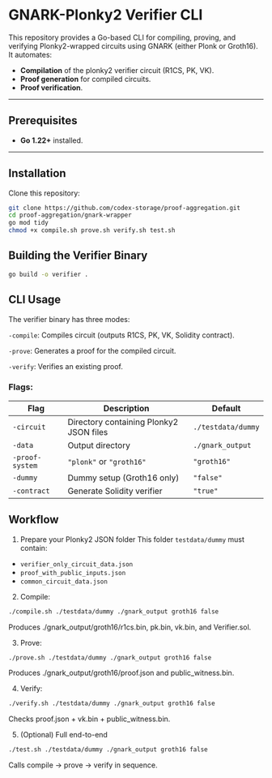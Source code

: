 # GNARK-Plonky2 Verifier CLI

This repository provides a Go-based CLI for compiling, proving, and verifying Plonky2-wrapped circuits using GNARK (either Plonk or Groth16). It automates:

- **Compilation** of the plonky2 verifier circuit (R1CS, PK, VK).
- **Proof generation** for compiled circuits.
- **Proof verification**.

---

## Prerequisites

- **Go 1.22+** installed.
---

## Installation

Clone this repository:

```bash
git clone https://github.com/codex-storage/proof-aggregation.git
cd proof-aggregation/gnark-wrapper
go mod tidy
chmod +x compile.sh prove.sh verify.sh test.sh
```

## Building the Verifier Binary
```bash
go build -o verifier .
```

## CLI Usage
The verifier binary has three modes:

`-compile`: Compiles circuit (outputs R1CS, PK, VK, Solidity contract).

`-prove`: Generates a proof for the compiled circuit.

`-verify`: Verifies an existing proof.

### Flags:
| Flag            | Description                             | Default            |
| --------------- | --------------------------------------- | ------------------ |
| `-circuit`      | Directory containing Plonky2 JSON files | `./testdata/dummy` |
| `-data`         | Output directory                        | `./gnark_output`   |
| `-proof-system` | `"plonk"` or `"groth16"`                | `"groth16"`        |
| `-dummy`        | Dummy setup (Groth16 only)              | `"false"`          |
| `-contract`     | Generate Solidity verifier              | `"true"`           |

## Workflow
1. Prepare your Plonky2 JSON folder
This folder `testdata/dummy` must contain:
- `verifier_only_circuit_data.json`
- `proof_with_public_inputs.json`
- `common_circuit_data.json`

2. Compile:
```bash
./compile.sh ./testdata/dummy ./gnark_output groth16 false
```
Produces ./gnark_output/groth16/r1cs.bin, pk.bin, vk.bin, and Verifier.sol.

3. Prove:
```bash
./prove.sh ./testdata/dummy ./gnark_output groth16 false
```
Produces ./gnark_output/groth16/proof.json and public_witness.bin.

4. Verify:
```bash
./verify.sh ./testdata/dummy ./gnark_output groth16 false
```
Checks proof.json + vk.bin + public_witness.bin.

5. (Optional) Full end-to-end
```bash
./test.sh ./testdata/dummy ./gnark_output groth16 false
```
Calls compile → prove → verify in sequence.
